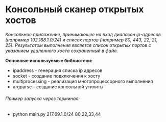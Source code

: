 # Консольный сканер открытых хостов

*Консольное приложение, принимающее на вход диапазон ip-адресов (например 192.168.1.0/24) и список портов (например 80, 443, 22, 21, 25).
Результатом выполнения является список открытых портов с указанием удаленного хоста сохраненный в файл.*

**Основные используемые библиотеки:**
- ipaddress - генерация списка ip адресов
- socket - создание подключения к хосту
- multiprocessing - реализация многопроцессорного выполнения
- argparse - создание консольной утилиты

###### Пример запуска через терминал:
* python main.py 217.69.1.0/24 80,22,33,44

